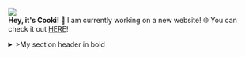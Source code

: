 ![](http://cooki-studios.github.io/img/CookiWeb.png)
<br>
__Hey, it's Cooki! 👋__
I am currently working on a new website! 🌐 You can check it out [HERE](https://cooki-studios.github.io)!
<br>

<details>
<summary>
  >My section header in bold
  </summary>
  Any folded content here. It requires an empty line just above it.
  ```javascript
    console.log("WELCOME!");
  ```
</details>
